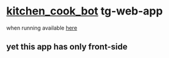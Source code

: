 # [kitchen_cook_bot](https://t.me/kitchen_cook_bot) tg-web-app
when running available [here](https://t.me/kitchen_cook_bot)

## yet this app has only front-side
